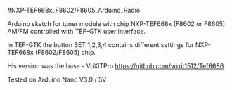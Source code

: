 #NXP-TEF668x_F8602/F8605_Arduino_Radio 

Arduino sketch for tuner module with chip NXP-TEF668x (F8602 or F8605) AM/FM controlled with TEF-GTK user interface.

In TEF-GTK the button SET 1,2,3,4 contains different settings for NXP-TEF668x (F8602/F8605) chip.

His version was the base - VoXiTPro https://github.com/voxit1512/Tef6686

Tested on Arduino Nano V3.0 / 5V
